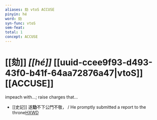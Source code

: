 ```yaml
---
aliases: 劾 vtoS ACCUSE
pinyin: hé
word: 劾
syn-func: vtoS
sem-feat: 
total: 1
concept: ACCUSE 
---
```

# [[劾]] *[[hé]]*  [[uuid-ccee9f93-d493-43f0-b41f-64aa72876a47|vtoS]] [[ACCUSE]]
impeach with...; raise charges that...
 - [[史記]] 遂**劾**不下公門不敬， / He promptly submitted a report to the throne[HXWD](https://hxwd.org/textview.html?location=KR2a0001_tls_102-4a.8)